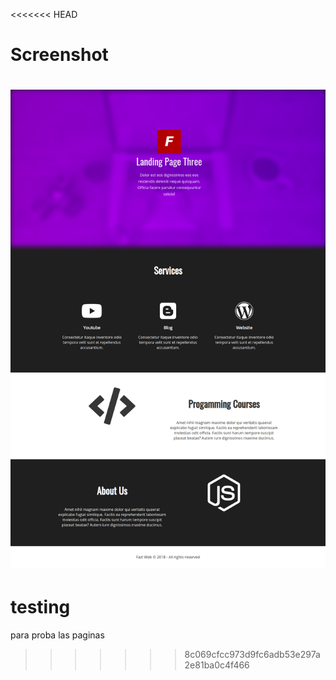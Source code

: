 <<<<<<< HEAD
# Screenshot
![](docs/screenshot.png)
=======
# testing
para proba las paginas
>>>>>>> 8c069cfcc973d9fc6adb53e297a2e81ba0c4f466
